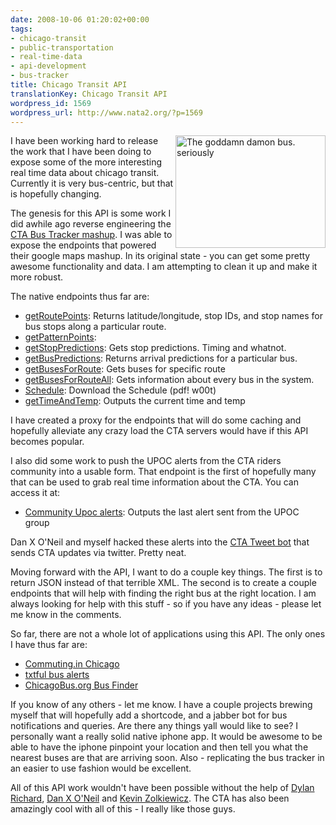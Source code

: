 ```yaml
---
date: 2008-10-06 01:20:02+00:00
tags:
- chicago-transit
- public-transportation
- real-time-data
- api-development
- bus-tracker
title: Chicago Transit API
translationKey: Chicago Transit API
wordpress_id: 1569
wordpress_url: http://www.nata2.org/?p=1569
---
```


<a title="The goddamn damon bus. seriously by nata2, on Flickr" href="http://www.flickr.com/photos/natatwo/264290817/"><img class="alignright" src="http://farm1.static.flickr.com/87/264290817_f5ccf294d0_m.jpg" alt="The goddamn damon bus. seriously" width="240" height="180" align="right" /></a>I have been working hard to release the work that I have been doing to expose some of the more interesting real time data about chicago transit. Currently it is very bus-centric, but that is hopefully changing.

The genesis for this API is some work I did awhile ago reverse engineering the <a href="http://ctabustracker.com/bustime/map/displaymap.jsp">CTA Bus Tracker mashup</a>. I was able to expose the endpoints that powered their google maps mashup. In its original state - you can get some pretty awesome functionality and data. I am attempting to clean it up and make it more robust.

The native endpoints thus far are:
<ul>
	<li><a href="http://chicago.transitapi.com/bustime/map/getRoutePoints.jsp?route=49">getRoutePoints</a>: Returns latitude/longitude, stop IDs, and stop names for bus stops along a particular route.</li>
	<li><a href="http://chicago.transitapi.com/bustime/map/getPatternPoints.jsp?route=20&amp;pattern=959">getPatternPoints</a>:</li>
	<li><a href="http://chicago.transitapi.com/bustime/map/getStopPredictions.jsp?stop=8207&amp;route=49">getStopPredictions</a>: Gets stop predictions. Timing and whatnot.</li>
	<li><a href="http://chicago.transitapi.com/bustime/map/getBusPredictions.jsp?bus=6654">getBusPredictions</a>: Returns arrival predictions for a particular bus.</li>
	<li><a href="http://chicago.transitapi.com/bustime/map/getBusesForRoute.jsp?route=49">getBusesForRoute</a>: Gets buses for specific route</li>
	<li><a href="http://chicago.transitapi.com/bustime/map/getBusesForRouteAll.jsp">getBusesForRouteAll</a>: Gets information about every bus in the system.</li>
	<li><a href="http://chicago.transitapi.com/bustime/map/schedules.jsp?agency=1&amp;route=92">Schedule</a>: Download the Schedule (pdf! w00t)</li>
	<li><a href="http://chicago.transitapi.com/bustime/map/getTimeAndTemp.jsp">getTimeAndTemp</a>: Outputs the current time and temp</li>
</ul>
I have created a proxy for the endpoints that will do some caching and hopefully alleviate any crazy load the CTA servers would have if this API becomes popular.

I also did some work to push the UPOC alerts from the CTA riders community into a usable form. That endpoint is the first of hopefully many that can be used to grab real time information about the CTA. You can access it at:
<ul>
	<li><a href="http://chicago.transitapi.com/api/alerts/upoc/latest/">Community Upoc alerts</a>: Outputs the last alert sent from the UPOC group</li>
</ul>
Dan X O'Neil and myself hacked these alerts into the <a href="http://twitter.com/ctatweet">CTA Tweet bot</a> that sends CTA updates via twitter. Pretty neat.

Moving forward with the API, I want to do a couple key things. The first is to return JSON instead of that terrible XML. The second is to create a couple endpoints that will help with finding the right bus at the right location. I am always looking for help with this stuff - so if you have any ideas - please let me know in the comments.

So far, there are not a whole lot of applications using this API. The only ones I have thus far are:
<ul>
	<li><a href="http://commuting.in/chicago/about">Commuting.in Chicago</a></li>
	<li><a href="http://txtful.com/template.html?templateId=1368034">txtful bus alerts</a></li>
	<li><a href="http://businfo.chicagobus.org/">ChicagoBus.org Bus Finder</a></li>
</ul>
If you know of any others - let me know. I have a couple projects brewing myself that will hopefully add a shortcode, and a jabber bot for bus notifications and queries. Are there any things yall would like to see? I personally want a really solid native iphone app. It would be awesome to be able to have the iphone pinpoint your location and then tell you what the nearest buses are that are arriving soon. Also - replicating the bus tracker in an easier to use fashion would be excellent.

All of this API work wouldn't have been possible without the help of <a href="http://detour1999.com">Dylan Richard</a>, <a href="http://www.derivativeworks.com/">Dan X O'Neil</a> and <a href="http://chicagobus.org">Kevin Zolkiewicz</a>. The CTA has also been amazingly cool with all of this - I really like those guys.